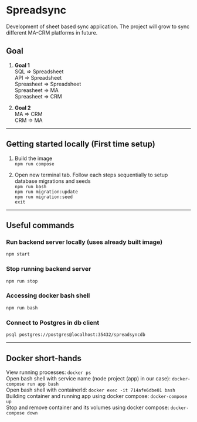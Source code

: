# Spreadsync
Development of sheet based sync application. The project will grow to sync different MA-CRM platforms in future.

## Goal

1. **Goal 1**<br>
SQL => Spreadsheet<br>
API => Spreadsheet<br>
Spreasheet => Spreadsheet<br>
Spreasheet => MA<br>
Spreasheet => CRM<br>

2. **Goal 2**<br>
MA => CRM<br>
CRM => MA<br>

***
## Getting started locally (First time setup)

1.  Build the image<br>
```npm run compose```

2. Open new terminal tab. Follow each steps sequentially to setup database migrations and seeds<br>
  ```npm run bash```<br>
  ```npm run migration:update```<br>
  ```npm run migration:seed```<br>
  ```exit```<br>

***

## Useful commands

### Run backend server locally (uses already built image)
```npm start```

### Stop running backend server
```npm run stop```

### Accessing docker bash shell
```npm run bash```

### Connect to Postgres in db client
```psql postgres://postgres@localhost:35432/spreadsyncdb```

***

## Docker short-hands

View running processes:  ```docker ps```<br>
Open bash shell with service name (node project (app) in our case):  ```docker-compose run app bash```<br>
Open bash shell with containerId:  ```docker exec -it 714afe6dbe01 bash```<br>
Building container and running app using docker compose: ```docker-compose up```<br>
Stop and remove container and its volumes using docker compose: ```docker-compose down```<br>
